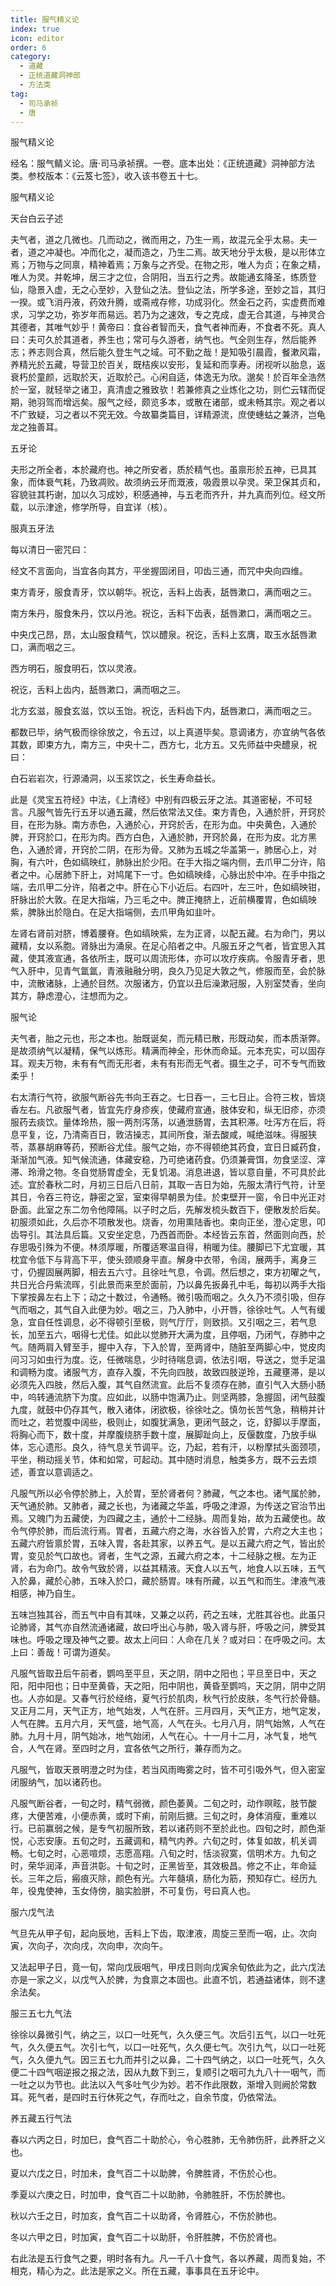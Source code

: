 ```yaml
---
title: 服气精义论
index: true
icon: editor
order: 6
category:
  - 道藏
  - 正统道藏洞神部
  - 方法类
tag:
  - 司马承祯
  - 唐
---
```


服气精义论  

经名：服气鲭义论。唐·司马承祯撰。一卷。底本出处：《正统道藏》洞神部方法类。参校版本：《云笈七签》，收入该书卷五十七。  

服气精义论  

天台白云子述  

夫气者，道之几微也。几而动之，微而用之，乃生一焉，故混元全乎太易。夫一者，道之冲凝也。冲而化之，凝而造之，乃生二焉。故天地分乎太极，是以形体立焉；万物与之同禀，精神着焉；万象与之齐受。在物之形，唯人为贞；在象之精，唯人为灵。并乾坤，居三才之位，合阴阳，当五行之秀。故能通玄降圣，练质登仙，隐景入虚，无之心至妙，入登仙之法。登仙之法，所学多途，至妙之旨，其归一揆。或飞消丹液，药效升腾，或斋戒存修，功成羽化。然金石之药，实虚费而难求，习学之功，弥岁年而易远。若乃为之速效，专之克成，虚无合其道，与神灵合其德者，其唯气妙乎！黄帝曰：食谷者智而夭，食气者神而寿，不食者不死。真人曰：夫可久於其道者，养生也；常可与久游者，纳气也。气全则生存，然后能养志；养志则合真，然后能久登生气之域。可不勤之哉！是知吸引晨霞，餐漱风霜，养精光於五藏，导营卫於百关，既桔疾以安形，复延和而享寿。闭视听以胎息，返衰朽於童颜，远取於天，近取於己。心闲自适，体逸无为欣。邈矣！於百年全浩然於一室，就轻举之诸卫，真清虚之雅致欤！若兼修真之业炼化之功，则伫云辖而促期，驰羽驾而增远矣。服气之经，颇览多本，或散在诸部，或未畅其宗。观之者以不广致疑，习之者以不究无效。今故纂类篇目，详精源流，庶使蟪蛄之兼济，岂龟龙之独善耳。  

五牙论  

夫形之所全者，本於藏府也。神之所安者，质於精气也。虽禀形於五神，已具其象，而体衰气耗，乃致凋败。故须纳云牙而溉液，吸霞景以孕灵。荣卫保其贞和，容貌驻其朽谢，加以久习成妙，积感通神，与五老而齐升，并九真而列位。经文所载，以示津途，修学所导，自宜详（核）。  

服真五牙法  

每以清日一密咒曰：  

经文不言面向，当宜各向其方，平坐握固闭目，叩齿三通，而咒中央向四维。  

束方青牙，服食青牙，饮以朝华。祝讫，舌料上齿表，舐唇漱口，满而咽之三。  

南方朱丹，服食朱丹，饮以丹池。祝讫，舌料下齿表，舐唇漱口，满而咽之三。  

中央戊己昂，昂，太山服食精气，饮以醴泉。祝讫，舌料上玄膺，取玉水舐唇漱口，满而咽之三。  

西方明石，服食明石，饮以灵液。  

祝讫，舌料上齿内，舐唇漱口，满而咽之三。  

北方玄滋，服食玄滋，饮以玉饴。祝讫，舌料齿下内，舐唇漱口，满而咽之三。  

都数已毕，纳气极而徐徐放之，令五过，以上真道毕矣。意调诸方，亦宜纳气各依其数，即束方九，南方三，中央十二，西方七，北方五。又先师益中央醴泉，祝曰：  

白石岩岩次，行源涌洞，以玉浆饮之，长生寿命益长。  

此是《灵宝五符经》中法，《上清经》中别有四极云牙之法。其道密秘，不可轻言。凡服气皆先行五牙以通五藏，然后依常法又佳。束方青色，入通於肝，开窍於目，在形为脉。南方赤色，入通於心，开窍於舌，在形为血。中央黄色，入通於脾，开窍於口，在形为肉。西方白色，入通於肺，开窍於鼻，在形为皮。北方黑色，入通於肾，开窍於二阴，在形为骨。又肺为五城之华盖第一，肺居心上，对胸，有六叶，色如缟映红，肺脉出於少阳。在手大指之端内侧，去爪甲二分许，陷者之中。心居肺下肝上，对鸠尾下一寸。色如缟映绛，心脉出於中冲。在手中指之端，去爪甲二分许，陷者之中。肝在心下小近后。右四叶，左三叶，色如缟映钳，肝脉出於大敦。在足大指端，乃三毛之中。脾正掩脐上，近前横覆胃，色如缟映紫，脾脉出於隐白。在足大指端侧，去爪甲角如韭叶。  

左肾右肾前对脐，博着腰脊。色如缟映紫，左为正肾，以配五藏。右为命门，男以藏精，女以系胞。肾脉出为涌泉。在足心陷者之中。凡服五牙之气者，皆宜思入其藏，使其液宣通，各依所主，既可以周流形体，亦可以攻疗疾病。令服青牙者，思气入肝中，见青气氲氲，青液融融分明，良久乃见足大敦之气，修服而至，会於脉中，流散诸脉，上通於目然。次服诸方，仍宜以丑后澡漱冠服，入别室焚香，坐向其方，静虑澄心，注想而为之。  

服气论  

夫气者，胎之元也，形之本也。胎既诞矣，而元精已散，形既动矣，而本质渐弊。是故须纳气以凝精，保气以炼形。精满而神全，形休而命延。元本充实，可以固存耳。观夫万物，未有有气而无形者，未有有形而无气者。摄生之子，可不专气而致柔乎！  

右太清行气符，欲服气断谷先书向王吞之。七日吞一，三七日止。合符三枚，皆烧香左右。凡欲服气者，皆宜先疗身疹疾，使藏府宣通，肢体安和，纵无旧疹，亦须服药去痰饮。量体玲热，服一两剂泻荡，以通泄肠胃，去其积滞。吐泻方在后，将息平复，讫，乃清斋百日，敦洁操志，其间所食，渐去酸咸，喊绝滋味。得服狭苓，蒸暴胡麻等药，预断谷尤佳。服气之始，亦不得顿绝其药食，宜日日臧药食，渐渐加气液。知气候流通，体藏安稳，乃可绝诸药食。仍须兼膏饵，勿食坚涩、滓滞、玲滑之物。冬自觉肠胃虚全，无复饥渴。消息进退，皆以意自量，不可具於此述。宜於春秋二时，月初三日后八日前，其取一吉日为始，先服太清行气符，计至其日，令吞三符讫，静密之室，室束得早朝景为佳。於束壁开一窗，令日中光正对卧面。此室之东二勿令他障隔。以子时之后，先解发梳头数百下，便散发於后矣。初服须如此，久后亦不项散发也。烧香，勿用熏陆香也。束向正坐，澄心定思，叩齿导引。其法具后篇。又安坐定息，乃西首而卧。本经皆云东首，然面则向西，於存思吸引殊为不便。林须厚暖，所覆适寒温自得，稍暖为佳。腰脚已下尤宜暖，其枕宜令低下与背高下平，使头颈顺身平直。解身中衣带，令阔，展两手，离身三寸，仍握固展两脚，相去五六寸。且徐吐气息，令调。然后想之，束方初曜之气，共日光合丹紫流晖，引此景而来至於面前，乃以鼻先扳鼻孔中毛，每初以两手大指下掌按鼻左右上下；动之十数过，令通畅。微引吸而咽之。久久乃不须引吸，但存气而咽之，其气自入此便为妙。咽之三，乃入肺中，小开唇，徐徐吐气。人气有缓急，宜自任性调息，必不得顿引至极，则气厅厅，则致损。又引咽之三，若气息长，加至五六，咽得七尤佳。如此以觉肺开大满为度，且停咽，乃闭气，存肺中之气。随两肩入臂至手，握中入存，下入於胃，至两肾中，随脏至两脚心中，觉皮肉问习习如虫行为度。讫，任微喘息，少时待喘息调，依法引咽，导送之，觉手足温和调畅为度。诸服气方，直存入腹，不先向四肢，故致四肢逆玲，五藏壅滞，是以必须先入四肢，然后入腹，其气自然流宣。此后不复须存在肺，直引气入大肠小肠中，呜转通流脐下为度。应如此，以肠中饱满乃止。则坚两膝，急握固，闭气鼓腹九度，就鼓中仍存其气，散入诸体，闭欲极，徐徐吐之。慎勿长苦气急，稍稍并计而吐之，若觉腹中阔些，极则止，如腹犹满急，更闭气鼓之，讫，舒脚以手摩面，将胸心而下，数十度，并摩腹绕脐手数十度，展脚趾向上，反偃数度，乃放手纵体，忘心遗形。良久，待气息关节调平。讫，乃起，若有汗，以粉摩拭头面颈项，平坐，稍动摇关节，体和如常，可起动。其中随时消息，触类多方，既不云去烦述，善宜以意调适之。  

凡服气所以必令停於肺上，入於胃，至於肾者何？肺藏，气之本也。诸气属於肺，天气通於肺。又肺者，藏之长也，为诸藏之华盖，呼吸之津源，为传送之官治节出焉。又魄门为五藏使，为四藏之主，通於十二经脉。周而复始，故为五藏使也。故令气停於肺，而后流行焉。胃者，五藏六府之海，水谷皆入於胃，六府之大主也；五藏六府皆禀於胃，五味入胃，各赴其家，以养五气。是以五藏六府之气，皆出於胃，变见於气口故也。肾者，生气之源，五藏六府之本，十二经脉之根。左为正肾，右为命门。故令气致於肾，以益其精液。天食人以五气，地食人以五味，五气入於鼻，藏於心肺，五味入於口，藏於肠胃。味有所藏，以五气和而生。津液气液相感，神乃自生。  

五味岂独其谷，而五气中自有其味，又兼之以药，药之五味，尤胜其谷也。此虽只论肺肾，其气亦自然流通诸藏，故曰呼出心与肺，吸入肾与肝，呼吸之问，脾受其味也。呼吸之理及神气之要。故太上问曰：人命在几关？或对曰：在呼吸之问。太上曰：善哉！可谓为道矣。  

凡服气皆取丑后午前者，鹦呜至平旦，天之阴，阴中之阳也；平旦至日中，天之阳，阳中阳也；日中至黄昏，天之阳，阳中阴也，黄昏至鹦呜，天之阴，阴中之阴也。人亦如是。又春气行於经络，夏气行於肌肉，秋气行於皮肤，冬气行於骨髓。又正月二月，天气正方，地气始发，人气在肝。三月四月，天气正方，地气定发，人气在脾。五月六月，天气盛，地气高，人气在头。七月八月，阴气始煞，人气在肺。九月十月，阴气始冰，地气始闭，人气在心。十一月十二月，冰气复，地气合，人气在肾。至四时之月，宜各依气之所行，兼存而为之。  

凡服气，皆取天景明澄之时为佳，若当风雨晦雾之时，皆不可引吸外气，但入密室闭服纳气，加以诸药也。  

凡服气断谷者，一旬之时，精气弱微，颜色萎黄。二旬之时，动作暝眩，肢节酸疼，大便苦难，小便赤黄，或时下痢，前刚后搪。三旬之时，身体消瘦，重难以行。已前赢弱之候，是专气初服所致，若以诸药则不至於此也。四旬之时，颜色渐悦，心志安康。五旬之时，五藏调和，精气内养。六旬之时，体复如故，机关调畅。七旬之时，心恶喧烦，志愿高翔。八旬之时，恬淡寂寞，信明术方。九旬之时，荣华润泽，声音洪彰。十旬之时，正黑皆至，其效极昌。修之不止，年命延长。三年之后，瘢痕灭除，颜色有光。六年髓填，肠化为筋，预知存亡。经历九年，役鬼使神，玉女侍傍，脑实脸胼，不可复伤，号曰真人也。  

服六戊气法  

气旦先从甲子旬，起向辰地，舌料上下齿，取津液，周旋三至而一咽，止。次向寅，次向子，次向戌，次向申，次向午。  

又法起甲子日，竟一旬，常向戊辰咽气，甲戌日则向戊寅余旬依此为之，此六戊法亦是一家之义，以戊气入於脾，为食禀之本固也。此直不饥，若通益诸体，则不逮余法矣。  

服三五七九气法  

徐徐以鼻微引气，纳之三，以口一吐死气，久久便三气。次后引五气，以口一吐死气，久久便五气。次引七气，以口一吐死气，久久便七气。次引九气，以口一吐死气，久久便九气。因三五七九而并引之以鼻，二十四气纳之，以口一吐死气，久久便二十四气咽逆报之报之法，因从九数下到三，复顺引之咽可九九八十一咽气，而一吐之以为节也。此法以入气多吐气少为妙。若不作此限数，渐增入则阙於常数耳。死气者，是四时五行休死之气，存而吐之，自余节度，仍依常法。  

养五藏五行气法  

春以六丙之日，时加巳，食气百二十助於心，令心胜肺，无令肺伤肝，此养肝之义也。  

夏以六戊之日，时加未，食气百二十以助脾，令脾胜肾，不伤於心也。  

季夏以六庚之日，时加申，食气百二十以助肺，令肺胜肝，不伤於脾也。  

秋以六壬之日，时加亥，食气百二十以助肾，令肾胜心，不伤於肺也。  

冬以六甲之日，时加寅，食气百二十以助肝，令肝胜脾，不伤於肾也。  

右此法是五行食气之要，明时各有九。凡一千八十食气，各以养藏，周而复始，不相克，精心为之。此法是家之义。所在五藏，事事具在五牙论中。  
